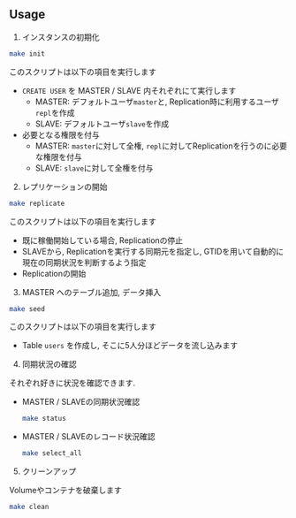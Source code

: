 ## Usage



1. インスタンスの初期化

```bash
make init
```

このスクリプトは以下の項目を実行します

- `CREATE USER` を MASTER / SLAVE 内それぞれにて実行します
  - MASTER: デフォルトユーザ`master`と, Replication時に利用するユーザ`repl`を作成
  - SLAVE: デフォルトユーザ`slave`を作成
- 必要となる権限を付与
  - MASTER: `master`に対して全権, `repl`に対してReplicationを行うのに必要な権限を付与
  - SLAVE: `slave`に対して全権を付与

2. レプリケーションの開始

```bash
make replicate
```

このスクリプトは以下の項目を実行します

- 既に稼働開始している場合, Replicationの停止
- SLAVEから, Replicationを実行する同期元を指定し, GTIDを用いて自動的に現在の同期状況を判断するよう指定
- Replicationの開始

3. MASTER へのテーブル追加, データ挿入

```bash
make seed
```

このスクリプトは以下の項目を実行します

- Table `users` を作成し, そこに5人分ほどデータを流し込みます

4. 同期状況の確認

それぞれ好きに状況を確認できます.

- MASTER / SLAVEの同期状況確認
  ```bash
  make status
  ```

- MASTER / SLAVEのレコード状況確認
  ```bash
  make select_all
  ```

5. クリーンアップ

  Volumeやコンテナを破棄します

  ```bash
  make clean
  ```